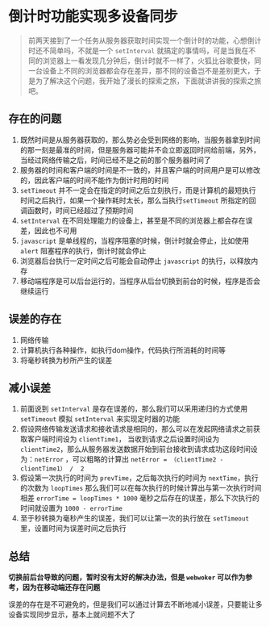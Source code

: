 # 倒计时功能实现多设备同步

> 前两天接到了一个任务从服务器获取时间实现一个倒计时的功能，心想倒计时还不简单吗，不就是一个 `setInterval` 就搞定的事情吗，可是当我在不同的浏览器上一看发现几分钟后，倒计时就不一样了，火狐比谷歌要快，同一台设备上不同的浏览器都会存在差异，那不同的设备岂不是差别更大，于是为了解决这个问题，我开始了漫长的探索之旅，下面就讲讲我的探索之旅吧。

## 存在的问题

1. 既然时间是从服务器获取的，那么势必会受到网络的影响，当服务器拿到时间的那一刻是最准的时间，但是服务器可能并不会立即返回时间给前端，另外，当经过网络传输之后，时间已经不是之前的那个服务器时间了
2. 服务器的时间和客户端的时间是不一致的，并且客户端的时间用户是可以修改的，因此客户端的时间不能作为倒计时用的时间
3. `setTimeout` 并不一定会在指定的时间之后立刻执行，而是计算机的最短执行时间之后执行，如果一个操作耗时太长，那么当执行`setTimeout` 所指定的回调函数时，时间已经超过了预期时间
4. `setInterval` 在不同处理能力的设备上，甚至是不同的浏览器上都会存在误差，因此也不可用
5. `javascript` 是单线程的，当程序阻塞的时候，倒计时就会停止，比如使用 `alert` 阻塞程序的执行，倒计时就会停止
6. 浏览器后台执行一定时间之后可能会自动停止 `javascript` 的执行，以释放内存
7. 移动端程序是可以后台运行的，当程序从后台切换到前台的时候，程序是否会继续运行

## 误差的存在

1. 网络传输
2. 计算机执行各种操作，如执行dom操作，代码执行所消耗的时间等
3. 将毫秒转换为秒所产生的误差


## 减小误差
1. 前面说到 `setInterval` 是存在误差的，那么我们可以采用递归的方式使用 `setTimeout` 模拟 `setInterval` 来实现定时器的功能
2. 假设网络传输发送请求和接收请求是相同的，那么可以在发起网络请求之前获取客户端时间设为 `clientTime1`， 当收到请求之后设置时间设为 `clientTime2`，那么从服务器发送数据开始到前台接收到请求成功这段时间设为：`netError` ，可以粗略的计算出  `netError = （clientTime2 - clientTime1） /  2`
3. 假设第一次执行的时间为 `prevTime`，之后每次执行的时间为 `nextTime`，执行的次数为 `loopTimes` 那么我们可以在每次执行的时候计算出与第一次执行时间相差 `errorTime = loopTimes * 1000` 毫秒之后存在的误差，那么下次执行的时间就设置为 `1000 - errorTime`
4. 至于秒转换为毫秒产生的误差，我们可以让第一次的执行放在 `setTimeout` 里，设置时间为误差时间之后执行

## 总结
**切换前后台导致的问题，暂时没有太好的解决办法，但是 `webwoker` 可以作为参考，因为在移动端还存在问题**

误差的存在是不可避免的，但是我们可以通过计算去不断地减小误差，只要能让多设备实现同步显示，基本上就问题不大了
